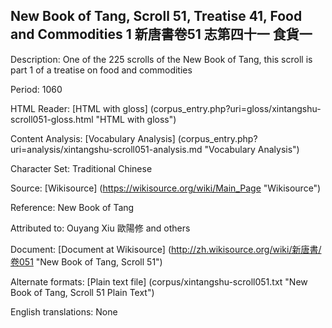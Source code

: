 ## New Book of Tang, Scroll 51, Treatise 41, Food and Commodities 1 新唐書卷51 志第四十一 食貨一

Description: One of the 225 scrolls of the New Book of Tang, this scroll is part 1 of a treatise on food and commodities

Period: 1060

HTML Reader: [HTML with gloss] (corpus_entry.php?uri=gloss/xintangshu-scroll051-gloss.html "HTML with gloss")

Content Analysis: [Vocabulary Analysis] (corpus_entry.php?uri=analysis/xintangshu-scroll051-analysis.md "Vocabulary Analysis")

Character Set: Traditional Chinese

Source: [Wikisource] (https://wikisource.org/wiki/Main_Page "Wikisource")

Reference: New Book of Tang

Attributed to: Ouyang Xiu 歐陽修 and others

Document: [Document at Wikisource] (http://zh.wikisource.org/wiki/新唐書/卷051 "New Book of Tang, Scroll 51")

Alternate formats: [Plain text file] (corpus/xintangshu-scroll051.txt "New Book of Tang, Scroll 51 Plain Text")

English translations: None